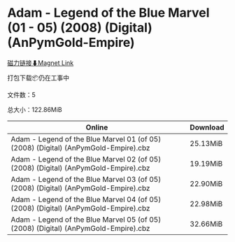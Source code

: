 # Adam - Legend of the Blue Marvel (01 - 05) (2008) (Digital) (AnPymGold-Empire)

[磁力链接⬇Magnet Link](magnet:?xt=urn:btih:dc181cb61817f5a5577bd3ec4979ffada9070a2f&dn=Adam%20-%20Legend%20of%20the%20Blue%20Marvel%20%2801%20-%2005%29%20%282008%29%20%28Digital%29%20%28AnPymGold-Empire%29)

打包下载📦仍在工事中

文件数：5

总大小：122.86MiB

Online | Download
--- | ---
Adam - Legend of the Blue Marvel 01 (of 05) (2008) (Digital) (AnPymGold-Empire).cbz | 25.13MiB
Adam - Legend of the Blue Marvel 02 (of 05) (2008) (Digital) (AnPymGold-Empire).cbz | 19.19MiB
Adam - Legend of the Blue Marvel 03 (of 05) (2008) (Digital) (AnPymGold-Empire).cbz | 22.90MiB
Adam - Legend of the Blue Marvel 04 (of 05) (2008) (Digital) (AnPymGold-Empire).cbz | 22.98MiB
Adam - Legend of the Blue Marvel 05 (of 05) (2008) (Digital) (AnPymGold-Empire).cbz | 32.66MiB